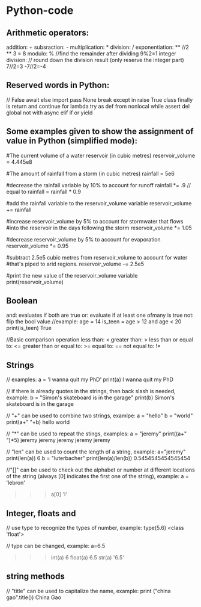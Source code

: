 # Python-code

## Arithmetic operators:
addition: +
subsraction: -
multiplication: *
division: /
exponentiation: **     //2 ** 3 = 8
modulo: %              //find the remainder after dividing   9%2=1
integer division: // round down the division result (only reserve the integer part)   7//2=3  -7//2=-4

## Reserved words in Python:
// False await else import pass None break except in raise True class finally is return and continue for lambda try as def from nonlocal while assert 
del global not with async elif if or yield  

## Some examples given to show the assignment of value in Python (simplified mode):
#The current volume of a water reservoir (in cubic metres)
reservoir_volume = 4.445e8

#The amount of rainfall from a storm (in cubic metres)
rainfall = 5e6

#decrease the rainfall variable by 10% to account for runoff
rainfall *= .9     // equal to rainfall = rainfall * 0.9

#add the rainfall variable to the reservoir_volume variable
reservoir_volume += rainfall

#increase reservoir_volume by 5% to account for stormwater that flows
#into the reservoir in the days following the storm
reservoir_volume *= 1.05

#decrease reservoir_volume by 5% to account for evaporation
reservoir_volume *= 0.95

#subtract 2.5e5 cubic metres from reservoir_volume to account for water
#that's piped to arid regions.
reservoir_volume -= 2.5e5 

#print the new value of the reservoir_volume variable
print(reservoir_volume)

## Boolean 
and: evaluates if both are true 
or: evaluate if at least one ofmany is true
not: flip the bool value
//example: 
age = 14
is_teen = age > 12 and age < 20 
print(is_teen) 
True

//Basic comparison operation
less than: <
greater than: > 
less than or equal to: <=
greater than or equal to: >= 
equal to: ==
not equal to: !=

## Strings 
// examples: 
a = 'I wanna quit my PhD' 
print(a)
I wanna quit my PhD

// if there is already quotes in the strings, then back slash is needed, example: 
b = "Simon\'s skateboard is in the garage"
print(b)
Simon's skateboard is in the garage

// "+" can be used to combine two strings, examlpe: 
a = "hello"
b = "world"
print(a+" "+b)
hello world

// "*" can be used to repeat the stings, examples:
a = "jeremy"
print((a+" ")*5)
jeremy jeremy jeremy jeremy jeremy 

// "len" can be used to count the length of a string, example:
a="jeremy"
print(len(a))
6
b = "luterbacher"
print(len(a)/len(b))
0.5454545454545454

//"[]" can be used to check out the alphabet or number at different locations of the string (always [0] indicates the first one of the string), example:
a = 'lebron'
>>> a[0]
'l'


## Integer, floats and 
// use type to recognize the types of number, example:
type(5.6)
<class 'float'>

// type can be changed, example: 
a=6.5
>>> int(a)
6
>>> float(a)
6.5
>>> str(a)
'6.5'

## string methods
// "title" can be used to capitalize the name, example: 
print ("china gao".title())
China Gao











